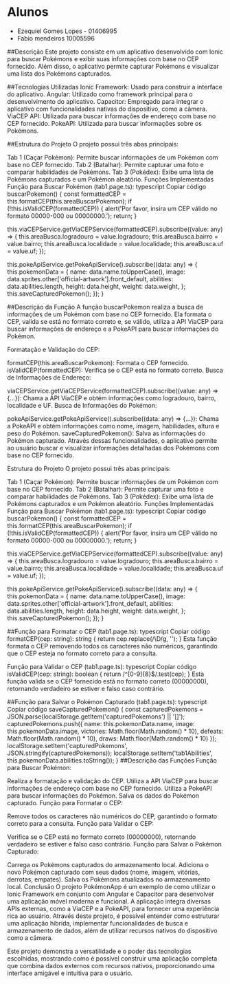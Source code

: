 # Alunos

* Ezequiel Gomes Lopes - 01406995
 * Fabio mendeiros 10005596




##Descrição
Este projeto consiste em um aplicativo desenvolvido com Ionic para buscar Pokémons e exibir suas informações com base no CEP fornecido. Além disso, o aplicativo permite capturar Pokémons e visualizar uma lista dos Pokémons capturados.

##Tecnologias Utilizadas
Ionic Framework: Usado para construir a interface do aplicativo.
Angular: Utilizado como framework principal para o desenvolvimento do aplicativo.
Capacitor: Empregado para integrar o aplicativo com funcionalidades nativas do dispositivo, como a câmera.
ViaCEP API: Utilizada para buscar informações de endereço com base no CEP fornecido.
PokeAPI: Utilizada para buscar informações sobre os Pokémons.


##Estrutura do Projeto
O projeto possui três abas principais:

Tab 1 (Caçar Pokémon): Permite buscar informações de um Pokémon com base no CEP fornecido.
Tab 2 (Batalhar): Permite capturar uma foto e comparar habilidades de Pokémons.
Tab 3 (Pokédex): Exibe uma lista de Pokémons capturados e um Pokémon aleatório.
Funções Implementadas
Função para Buscar Pokémon (tab1.page.ts):
typescript
Copiar código
buscarPokemon() {
  const formattedCEP = this.formatCEP(this.areaBuscarPokemon);
  if (!this.isValidCEP(formattedCEP)) {
    alert('Por favor, insira um CEP válido no formato 00000-000 ou 00000000.');
    return;
  }

  this.viaCEPService.getViaCEPService(formattedCEP).subscribe((value: any) => {
    this.areaBusca.logradouro = value.logradouro;
    this.areaBusca.bairro = value.bairro;
    this.areaBusca.localidade = value.localidade;
    this.areaBusca.uf = value.uf;
  });

  this.pokeApiService.getPokeApiService().subscribe((data: any) => {
    this.pokemonData = {
      name: data.name.toUpperCase(),
      image: data.sprites.other['official-artwork'].front_default,
      abilities: data.abilities.length,
      height: data.height,
      weight: data.weight,
    };
    this.saveCapturedPokemon();
  });
}

##Descrição da Função
A função buscarPokemon realiza a busca de informações de um Pokémon com base no CEP fornecido. Ela formata o CEP, valida se está no formato correto e, se válido, utiliza a API ViaCEP para buscar informações de endereço e a PokeAPI para buscar informações do Pokémon.

Formatação e Validação do CEP:

formatCEP(this.areaBuscarPokemon): Formata o CEP fornecido.
isValidCEP(formattedCEP): Verifica se o CEP está no formato correto.
Busca de Informações de Endereço:

viaCEPService.getViaCEPService(formattedCEP).subscribe((value: any) => {...}): Chama a API ViaCEP e obtém informações como logradouro, bairro, localidade e UF.
Busca de Informações do Pokémon:

pokeApiService.getPokeApiService().subscribe((data: any) => {...}): Chama a PokeAPI e obtém informações como nome, imagem, habilidades, altura e peso do Pokémon.
saveCapturedPokemon(): Salva as informações do Pokémon capturado.
Através dessas funcionalidades, o aplicativo permite ao usuário buscar e visualizar informações detalhadas dos Pokémons com base no CEP fornecido.


Estrutura do Projeto
O projeto possui três abas principais:

Tab 1 (Caçar Pokémon): Permite buscar informações de um Pokémon com base no CEP fornecido.
Tab 2 (Batalhar): Permite capturar uma foto e comparar habilidades de Pokémons.
Tab 3 (Pokédex): Exibe uma lista de Pokémons capturados e um Pokémon aleatório.
Funções Implementadas
Função para Buscar Pokémon (tab1.page.ts):
typescript
Copiar código
buscarPokemon() {
  const formattedCEP = this.formatCEP(this.areaBuscarPokemon);
  if (!this.isValidCEP(formattedCEP)) {
    alert('Por favor, insira um CEP válido no formato 00000-000 ou 00000000.');
    return;
  }

  this.viaCEPService.getViaCEPService(formattedCEP).subscribe((value: any) => {
    this.areaBusca.logradouro = value.logradouro;
    this.areaBusca.bairro = value.bairro;
    this.areaBusca.localidade = value.localidade;
    this.areaBusca.uf = value.uf;
  });

  this.pokeApiService.getPokeApiService().subscribe((data: any) => {
    this.pokemonData = {
      name: data.name.toUpperCase(),
      image: data.sprites.other['official-artwork'].front_default,
      abilities: data.abilities.length,
      height: data.height,
      weight: data.weight,
    };
    this.saveCapturedPokemon();
  });
}


##Função para Formatar o CEP (tab1.page.ts):
typescript
Copiar código
formatCEP(cep: string): string {
  return cep.replace(/\D/g, '');
}
Esta função formata o CEP removendo todos os caracteres não numéricos, garantindo que o CEP esteja no formato correto para a consulta.

Função para Validar o CEP (tab1.page.ts):
typescript
Copiar código
isValidCEP(cep: string): boolean {
  return /^[0-9]{8}$/.test(cep);
}
Esta função valida se o CEP fornecido está no formato correto (00000000), retornando verdadeiro se estiver e falso caso contrário.

##Função para Salvar o Pokémon Capturado (tab1.page.ts):
typescript
Copiar código
saveCapturedPokemon() {
  const capturedPokemons = JSON.parse(localStorage.getItem('capturedPokemons') || '[]');
  capturedPokemons.push({
    name: this.pokemonData.name,
    image: this.pokemonData.image,
    victories: Math.floor(Math.random() * 10),
    defeats: Math.floor(Math.random() * 10),
    draws: Math.floor(Math.random() * 10)
  });
  localStorage.setItem('capturedPokemons', JSON.stringify(capturedPokemons));
  localStorage.setItem('tab1Abilities', this.pokemonData.abilities.toString());
}
##Descrição das Funções
Função para Buscar Pokémon:

Realiza a formatação e validação do CEP.
Utiliza a API ViaCEP para buscar informações de endereço com base no CEP fornecido.
Utiliza a PokeAPI para buscar informações do Pokémon.
Salva os dados do Pokémon capturado.
Função para Formatar o CEP:

Remove todos os caracteres não numéricos do CEP, garantindo o formato correto para a consulta.
Função para Validar o CEP:

Verifica se o CEP está no formato correto (00000000), retornando verdadeiro se estiver e falso caso contrário.
Função para Salvar o Pokémon Capturado:

Carrega os Pokémons capturados do armazenamento local.
Adiciona o novo Pokémon capturado com seus dados (nome, imagem, vitórias, derrotas, empates).
Salva os Pokémons atualizados no armazenamento local.
Conclusão
O projeto PokémonApp é um exemplo de como utilizar o Ionic Framework em conjunto com Angular e Capacitor para desenvolver uma aplicação móvel moderna e funcional. A aplicação integra diversas APIs externas, como a ViaCEP e a PokeAPI, para fornecer uma experiência rica ao usuário. Através deste projeto, é possível entender como estruturar uma aplicação híbrida, implementar funcionalidades de busca e armazenamento de dados, além de utilizar recursos nativos do dispositivo como a câmera.

Este projeto demonstra a versatilidade e o poder das tecnologias escolhidas, mostrando como é possível construir uma aplicação completa que combina dados externos com recursos nativos, proporcionando uma interface amigável e intuitiva para o usuário.
